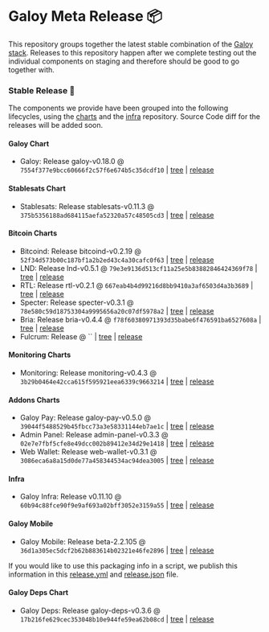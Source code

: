 # Galoy Meta Release 📦

This repository groups together the latest stable combination of the [Galoy stack](https://github.com/GaloyMoney/awesome-galoy#tech-components).
Releases to this repository happen after we complete testing out the individual components on staging and therefore should be good to go together with.

### Stable Release 🎉

The components we provide have been grouped into the following lifecycles, using the [charts](https://github.com/GaloyMoney/charts) and the [infra](https://github.com/GaloyMoney/galoy-infra) repository.
Source Code diff for the releases will be added soon.

#### Galoy Chart
- Galoy: Release galoy-v0.18.0 @ `7554f377e9bcc60666f2c57f6e674b5c35dcdf10` | [tree](https://github.com/GaloyMoney/charts/tree/7554f377e9bcc60666f2c57f6e674b5c35dcdf10/charts/galoy) | [release](https://github.com/GaloyMoney/charts/releases/tag/galoy-v0.18.0)

#### Stablesats Chart
- Stablesats: Release stablesats-v0.11.3 @ `375b5356188ad684115aefa52320a57c48505cd3` | [tree](https://github.com/GaloyMoney/charts/tree/375b5356188ad684115aefa52320a57c48505cd3/charts/stablesats) | [release](https://github.com/GaloyMoney/charts/releases/tag/stablesats-v0.11.3)

#### Bitcoin Charts
- Bitcoind: Release bitcoind-v0.2.19 @ `52f34d573b00c187bf1a2b2ed43c4a30cafc0f63` | [tree](https://github.com/GaloyMoney/charts/tree/52f34d573b00c187bf1a2b2ed43c4a30cafc0f63/charts/bitcoind) | [release](https://github.com/GaloyMoney/charts/releases/tag/bitcoind-v0.2.19)
- LND: Release lnd-v0.5.1 @ `79e3e9136d513cf11a25e5b83882846424369f78` | [tree](https://github.com/GaloyMoney/charts/tree/79e3e9136d513cf11a25e5b83882846424369f78/charts/lnd) | [release](https://github.com/GaloyMoney/charts/releases/tag/lnd-v0.5.1)
- RTL: Release rtl-v0.2.1 @ `667eab4b4d99216d8bb9410a3af6503d4a3b3689` | [tree](https://github.com/GaloyMoney/charts/tree/667eab4b4d99216d8bb9410a3af6503d4a3b3689/charts/rtl) | [release](https://github.com/GaloyMoney/charts/releases/tag/rtl-v0.2.1)
- Specter: Release specter-v0.3.1 @ `78e580c59d18753304a9995656a20c07df5978a2` | [tree](https://github.com/GaloyMoney/charts/tree/78e580c59d18753304a9995656a20c07df5978a2/charts/specter) | [release](https://github.com/GaloyMoney/charts/releases/tag/specter-v0.3.1)
- Bria: Release bria-v0.4.4 @ `f78f60380971393d35babe6f476591ba6527608a` | [tree](https://github.com/GaloyMoney/charts/tree/f78f60380971393d35babe6f476591ba6527608a/charts/bria) | [release](https://github.com/GaloyMoney/charts/releases/tag/bria-v0.4.4)
- Fulcrum: Release  @ `` | [tree](https://github.com/GaloyMoney/charts/tree//charts/fulcrum) | [release](https://github.com/GaloyMoney/charts/releases/tag/)

#### Monitoring Charts
- Monitoring: Release monitoring-v0.4.3 @ `3b29b0464e42cca615f595921eea6339c9663214` | [tree](https://github.com/GaloyMoney/charts/tree/3b29b0464e42cca615f595921eea6339c9663214/charts/monitoring) | [release](https://github.com/GaloyMoney/charts/releases/tag/monitoring-v0.4.3)

#### Addons Charts
- Galoy Pay: Release galoy-pay-v0.5.0 @ `39044f5488529b45fbcc73a3e58331144eb7ae1c` | [tree](https://github.com/GaloyMoney/charts/tree/39044f5488529b45fbcc73a3e58331144eb7ae1c/charts/galoy-pay) | [release](https://github.com/GaloyMoney/charts/releases/tag/galoy-pay-v0.5.0)
- Admin Panel: Release admin-panel-v0.3.3 @ `02e7e7fbf5cfe8e49dcc002b89412e34d29e1418` | [tree](https://github.com/GaloyMoney/charts/tree/02e7e7fbf5cfe8e49dcc002b89412e34d29e1418/charts/admin-panel) | [release](https://github.com/GaloyMoney/charts/releases/tag/admin-panel-v0.3.3)
- Web Wallet: Release web-wallet-v0.3.1 @ `3086eca6a8a15d0de77a458344534ac94dea3005` | [tree](https://github.com/GaloyMoney/charts/tree/3086eca6a8a15d0de77a458344534ac94dea3005/charts/web-wallet) | [release](https://github.com/GaloyMoney/charts/releases/tag/web-wallet-v0.3.1)

#### Infra

- Galoy Infra: Release v0.11.10 @ `60b94c88fce90f9e9af693a02bff3052e3159a55` | [tree](https://github.com/GaloyMoney/galoy-infra/tree/60b94c88fce90f9e9af693a02bff3052e3159a55) | [release](https://github.com/GaloyMoney/galoy-infra/releases/tag/v0.11.10)

#### Galoy Mobile

- Galoy Mobile: Release beta-2.2.105 @ `36d1a305ec5dcf2b62b883614b02321e46fe2896` | [tree](https://github.com/GaloyMoney/galoy-mobile/tree/36d1a305ec5dcf2b62b883614b02321e46fe2896) | [release](https://github.com/GaloyMoney/galoy-mobile/releases/tag/beta-2.2.105)

If you would like to use this packaging info in a script, we publish this information in this [release.yml](./release.yml) and [release.json](./release.json) file.

#### Galoy Deps Chart
- Galoy Deps: Release galoy-deps-v0.3.6 @ `17b216fe629cec353048b10e944fe59ea62b08cd` | [tree](https://github.com/GaloyMoney/charts/tree/17b216fe629cec353048b10e944fe59ea62b08cd/charts/galoy-deps) | [release](https://github.com/GaloyMoney/charts/releases/tag/galoy-deps-v0.3.6)
